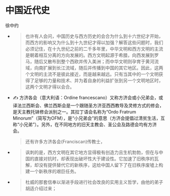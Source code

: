 # 中国近代史

徐中约

* > 也许有人会问，中国历史与西方历史的会合为什么到十六世纪才开始，而西方的影响又为什么到十九世纪才得以加强？解答这些问题时，我们必须记住，在十九世纪之前的二千多年里，中华文明和西方文明的主流是朝着相互分离的方向发展的。西方文明起源于希腊，向西发展到罗马，随后又散布到整个西欧并传入美洲；而中华文明则孕育于黄河流域，向南扩展到长江流域，随后并传播到中国的其它地区。因此，这两个文明的主流不是彼此接近，而是越来越远。只有当其中的一个文明获得了足够的力量和技术、并为着自身的利益扩张到另一个文明地区时，这两个文明才得以会合。

* ✍️ 方济各会（意大利语：Ordine francescano）又称方济会或小兄弟会，或译法兰西斯会、佛兰西斯会是一个跟随圣方济亚西西教导及灵修方式的修会，是天主教托钵修会派别之一。其拉丁语会名称为“Ordo Fratrum Minorum”（简写为OFM），是“小兄弟会”的意思（方济会提倡过清贫生活，互称“小兄弟”）。另外，在不同地方的旧天主教会、圣公会及路德会均有方济会。
    > 还有许多方济各会(Franciscan)传教士，

* > 讽刺的是，西方文明在其它地方显得极有创造力且生机勃勃，但在与中国的直接对抗时，却表现出破坏性大于建设性。它加速了旧秩序的瓦解，却没有提供替代它的新秩序，这给中国人留下了在旧秩序废墟上构建一个新秩序的艰巨任务。

* > 杜威的那套信奉以渐进手段进行社会改良的实用主义哲学，由他的弟子胡适介绍过来；

